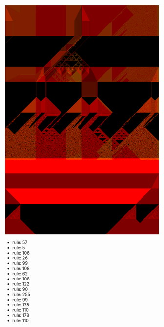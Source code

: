 ![photo](./output.png) 
 * rule: 57
* rule: 5
* rule: 106
* rule: 26
* rule: 99
* rule: 108
* rule: 62
* rule: 106
* rule: 122
* rule: 90
* rule: 255
* rule: 99
* rule: 178
* rule: 110
* rule: 178
* rule: 110

